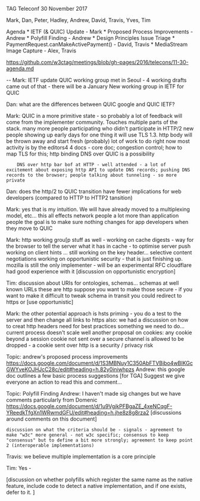 TAG Teleconf 30 November 2017

Mark, Dan, Peter, Hadley, Andrew, David, Travis, Yves, Tim

Agenda
		* IETF (& QUIC) Update - Mark
		* Proposed Process Improvements - Andrew
		* Polyfill Finding - Andrew
		* Design Principles Issue Triage
		* PaymentRequest.canMakeActivePayment() - David, Travis
		* MediaStream Image Capture - Alex, Travis

https://github.com/w3ctag/meetings/blob/gh-pages/2016/telecons/11-30-agenda.md

--
Mark: IETF update
QUIC working group met in Seoul - 4 working drafts came out of that - there will be a January 
New working group in IETF for QUIC

Dan: what are the differences between QUIC google and QUIC IETF?

Mark: QUIC in a more primitive state - so probably a lot of feedback will come from the implementer community. Touches multiple parts of the stack.
		many more people participating who didn't participate in HTTP/2
		new people showing up
		early days
		for one thing it will use TLS 1.3.
		http body will be thrown away and start fresh (probably)
		lot of work to do
		right now most activity is by the editors4
		4 docs - core doc; congestion control; how to map TLS for this; http binding
		DNS over QUIC is a possibility

		DNS over http bar bof at HTTP - well attended - a lot of excitement about exposing http API to update DNS records; pushing DNS records to the browser; people talking about tunneling - so more private

Dan: does the http/2 to QUIC transition have fewer implications for web developers (compared to HTTP to HTTP2 tansition)

Mark: yes that is my intuition. We will have already moved to a multiplexing model, etc...
		this all effects network people a lot more than application people
		the goal is to make sure nothing changes for app developers when they move to QUIC

Mark:
	    http working grou[p stuff as well - working on cache digests - way for the browser to tell the server what it has in cache  - to optimise server push
	working on client hints ...
	still working on the key header... selective content negotiations
	working on opportunistic security - that is just finishing up. mozilla is still the only implementer - will be an experimental RFC
	cloudflare had good experience with it 
	[discussion on opportunistic encryption]

Tim:
	    discussion about URIs for ontologies, schemas... 
	schemas at well known URLs
	these are http
	suppose you want to make those secure - if you want to make it difficult to tweak schema in transit
	you could redirect to https or [use opportunistic]
	
Mark:
	    the other potential approach is hsts priming - you do a test to the server and then change all links to https
	also: we had a discussion on how to creat http headers
	need for best practices
	something we need to do... current process doesn't scale well
	another proposal on cookies: any cookie beyond a session cookie not sent over a secure channel is allowed to be dropped - a cookie sent over http is a security / privacy risk

Topic: 
	andrew's proposed process improvements
		https://docs.google.com/document/d/1S3MBNuy1C350AbFTVBibo4wBIKGcGWYveKOJHJcC28c/edit#heading=h.82y0iniwhpzs
	Andrew: this google doc outlines a few basic process suggestions [for TGA]
	Suggest we give everyone an action to read this and comment...

Topic: Polyfill Finding
	Andrew: I haven't made sig changes but we have comments particularly from  Domenic
	https://docs.google.com/document/d/1u9VgjkPFBgaZE_4xeNCqgF-YReedkTfgXn1WRwmdGFU/edit#heading=h.jhe8z8g8rza2
	[discussions around comments on this document]
	
	discussion on what the criteria should be - signals - agreement to make "w3c" more general - not w3c specific; consensus to keep "consensus" but to define a bit more strongly; agreement to keep point 2 (interoperable implementations)

Travis:
	    we believe multiple implementation is a core principle
	
Tim:
	    Yes -
	
[discussion on whether polyfills which register the same name as the native feature, include code to detect a native implementation, and if one exists, defer to it. ]


